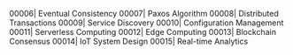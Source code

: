 00006| Eventual Consistency
00007| Paxos Algorithm
00008| Distributed Transactions
00009| Service Discovery
00010| Configuration Management
00011| Serverless Computing
00012| Edge Computing
00013| Blockchain Consensus
00014| IoT System Design
00015| Real-time Analytics